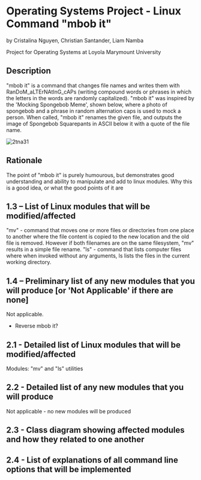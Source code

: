 # Operating Systems Project - Linux Command "mbob it"
by Cristalina Nguyen, Christian Santander, Liam Namba

Project for Operating Systems at Loyola Marymount University

## Description
"mbob it" is a command that changes file names and writes them with RanDoM_aLTErNAtInG_cAPs (writing compound words or phrases in which the letters in the words are randomly capitalized). "mbob it" was inspired by the 'Mocking Spongebob Meme', shown below, where a photo of spongebob and a phrase in random alternation caps is used to mock a person. When called, "mbob it" renames the given file, and outputs the image of Spongebob Squarepants in ASCII below it with a quote of the file name.

![2tna31](https://user-images.githubusercontent.com/21330088/52768280-f1a85a00-2fe1-11e9-9127-fd2bb7afcbee.jpg)

## Rationale
The point of "mbob it" is purely humourous, but demonstrates good understanding and ability to manipulate and add to linux modules. Why this is a good idea, or what the good points of it are 


## 1.3 – List of Linux modules that will be modified/affected
"mv" - command that moves one or more files or directories from one place to another where the file content is copied to the new location and the old file is removed. However if both filenames are on the same filesystem, "mv" results in a simple file rename.
"ls" - command that lists computer files where when invoked without any arguments, ls lists the files in the current working directory.


## 1.4 – Preliminary list of any new modules that you will produce [or 'Not Applicable' if there are none]
Not applicable.
- Reverse mbob it?

## 2.1 - Detailed list of Linux modules that will be modified/affected
Modules: "mv" and "ls" utilities

## 2.2 - Detailed list of any new modules that you will produce 
Not applicable - no new modules will be produced

## 2.3 - Class diagram showing affected modules and how they related to one another

## 2.4 - List of explanations of all command line options that will be implemented
